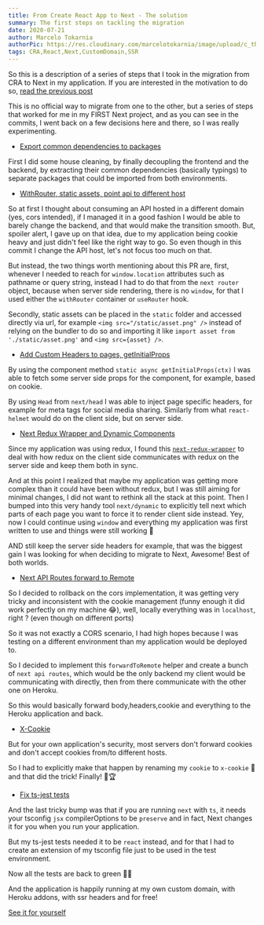 ```yaml
---
title: From Create React App to Next - The solution
summary: The first steps on tackling the migration
date: 2020-07-21
author: Marcelo Tokarnia
authorPic: https://res.cloudinary.com/marcelotokarnia/image/upload/c_thumb,g_face:center,r_max,h_150,w_150,f_auto,q_auto/v1590609457/profile/A54I1782_qa84qz.jpg
tags: CRA,React,Next,CustomDomain,SSR
---
```


So this is a description of a series of steps that I took in the migration from CRA to Next in my application. If you are interested in the motivation to do so, [read the previous post](/coding-blog/cra-to-next-p1)

This is no official way to migrate from one to the other, but a series of steps that worked for me in my FIRST Next project, and as you can see in the commits, I went back on a few decisions here and there, so I was really experimenting.

- [Export common dependencies to packages](https://github.com/marcelotokarnia/strava-maps/commit/bde7c5cdeadee5a96be40ebc22e252d7d4c63b99)

First I did some house cleaning, by finally decoupling the frontend and the backend, by extracting their common dependencies (basically typings) to separate packages that could be imported from both environments.

- [WithRouter, static assets, point api to different host](https://github.com/marcelotokarnia/strava-maps/commit/35af9a0aab300e3a67cb49f05220ce7cf05caf10)

So at first I thought about consuming an API hosted in a different domain (yes, cors intended), if I managed it in a good fashion I would be able to barely change the backend, and that would make the transition smooth. But, spoiler alert, I gave up on that idea, due to my application being cookie heavy and just didn't feel like the right way to go. So even though in this commit I change the API host, let's not focus too much on that.

But instead, the two things worth mentioning about this PR are, first, whenever I needed to reach for `window.location` attributes such as pathname or query string, instead I had to do that from the `next router` object, because when server side rendering, there is no `window`, for that I used either the `withRouter` container or `useRouter` hook.

Secondly, static assets can be placed in the `static` folder and accessed directly via url, for example `<img src="/static/asset.png" />` instead of relying on the bundler to do so and importing it like `import asset from './static/asset.png'` and `<img src={asset} />`.

- [Add Custom Headers to pages, getInitialProps](https://github.com/marcelotokarnia/strava-maps/commit/4d30dbce140fd41a289d3eb6da0cf149b6ba108d)

By using the component method `static async getInitialProps(ctx)` I was able to fetch some server side props for the component, for example, based on cookie.

By using `Head` from `next/head` I was able to inject page specific headers, for example for meta tags for social media sharing. Similarly from what `react-helmet` would do on the client side, but on server side.

- [Next Redux Wrapper and Dynamic Components](https://github.com/marcelotokarnia/strava-maps/commit/7b589c649b0774dcc8af6f050cb781383a4dbfa6)

Since my application was using redux, I found this [`next-redux-wrapper`](https://www.npmjs.com/package/next-redux-wrapper) to deal with how redux on the client side communicates with redux on the server side and keep them both in sync.

And at this point I realized that maybe my application was getting more complex than it could have been without redux, but I was still aiming for minimal changes, I did not want to rethink all the stack at this point. Then I bumped into this very handy tool `next/dynamic` to explicitly tell next which parts of each page you want to force it to render client side instead. Yey, now I could continue using `window` and everything my application was first written to use and things were still working 🎉

AND still keep the server side headers for example, that was the biggest gain I was looking for when deciding to migrate to Next, Awesome! Best of both worlds.

- [Next API Routes forward to Remote](https://github.com/marcelotokarnia/strava-maps/commit/54b516f1a6c631792486c2a7c84c2111d5f8ac6a#diff-ddff7d35e674436b7d8f3a42d54d4443)

So I decided to rollback on the cors implementation, it was getting very tricky and inconsistent with the cookie management (funny enough it did work perfectly on my machine 😂), well, locally everything was in `localhost`, right ? (even though on different ports)

So it was not exactly a CORS scenario, I had high hopes because I was testing on a different environment than my application would be deployed to.

So I decided to implement this `forwardToRemote` helper and create a bunch of `next api routes`, which would be the only backend my client would be communicating with directly, then from there communicate with the other one on Heroku.

So this would basically forward body,headers,cookie and everything to the Heroku application and back.

- [X-Cookie](https://github.com/marcelotokarnia/strava-maps/commit/01aaf7587c7f355a03f852cc755404df3938ee07)

But for your own application's security, most servers don't forward cookies and don't accept cookies from/to different hosts.

So I had to explicitly make that happen by renaming my `cookie` to `x-cookie` 🍪 and that did the trick! Finally! 🎉🏆

- [Fix ts-jest tests](https://github.com/marcelotokarnia/strava-maps/commit/83854b73d1b22dae02207510b820585e9e24414c)

And the last tricky bump was that if you are running `next` with `ts`, it needs your tsconfig `jsx` compilerOptions to be `preserve` and in fact, Next changes it for you when you run your application.

But my ts-jest tests needed it to be `react` instead, and for that I had to create an extension of my tsconfig file just to be used in the test environment.

Now all the tests are back to green 💚✅

And the application is happily running at my own custom domain, with Heroku addons, with ssr headers and for free!

[See it for yourself](https://strava.tokarnia.tech)

